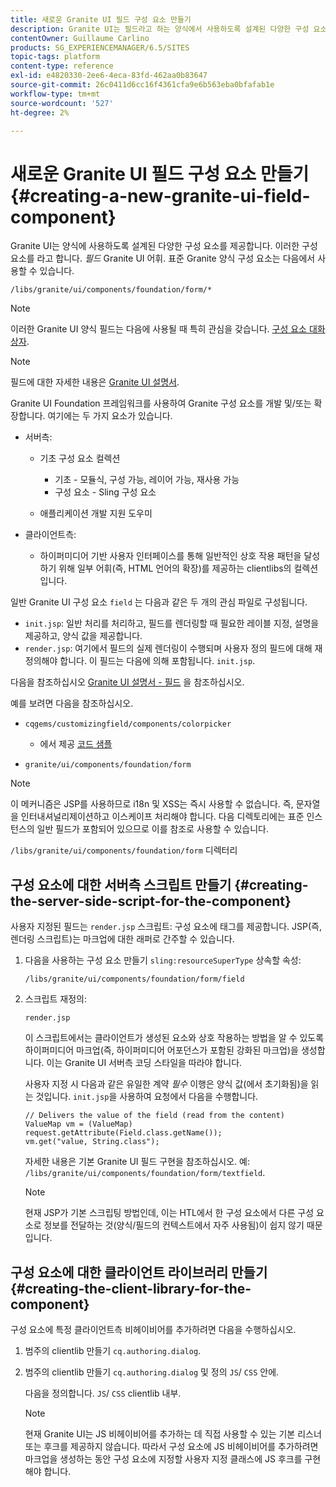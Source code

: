 ```yaml
---
title: 새로운 Granite UI 필드 구성 요소 만들기
description: Granite UI는 필드라고 하는 양식에서 사용하도록 설계된 다양한 구성 요소를 제공합니다
contentOwner: Guillaume Carlino
products: SG_EXPERIENCEMANAGER/6.5/SITES
topic-tags: platform
content-type: reference
exl-id: e4820330-2ee6-4eca-83fd-462aa0b83647
source-git-commit: 26c0411d6cc16f4361cfa9e6b563eba0bfafab1e
workflow-type: tm+mt
source-wordcount: '527'
ht-degree: 2%

---
```


# 새로운 Granite UI 필드 구성 요소 만들기{#creating-a-new-granite-ui-field-component}

Granite UI는 양식에 사용하도록 설계된 다양한 구성 요소를 제공합니다. 이러한 구성 요소를 라고 합니다. *필드* Granite UI 어휘. 표준 Granite 양식 구성 요소는 다음에서 사용할 수 있습니다.

`/libs/granite/ui/components/foundation/form/*`

>[!NOTE]
>
>이러한 Granite UI 양식 필드는 다음에 사용될 때 특히 관심을 갖습니다. [구성 요소 대화 상자](/help/sites-developing/developing-components.md).

>[!NOTE]
>
>필드에 대한 자세한 내용은 [Granite UI 설명서](https://developer.adobe.com/experience-manager/reference-materials/6-5/granite-ui/api/jcr_root/libs/granite/ui/index.html).

Granite UI Foundation 프레임워크를 사용하여 Granite 구성 요소를 개발 및/또는 확장합니다. 여기에는 두 가지 요소가 있습니다.

* 서버측:

   * 기초 구성 요소 컬렉션

      * 기초 - 모듈식, 구성 가능, 레이어 가능, 재사용 가능
      * 구성 요소 - Sling 구성 요소

   * 애플리케이션 개발 지원 도우미

* 클라이언트측:

   * 하이퍼미디어 기반 사용자 인터페이스를 통해 일반적인 상호 작용 패턴을 달성하기 위해 일부 어휘(즉, HTML 언어의 확장)를 제공하는 clientlibs의 컬렉션입니다.

일반 Granite UI 구성 요소 `field` 는 다음과 같은 두 개의 관심 파일로 구성됩니다.

* `init.jsp`: 일반 처리를 처리하고, 필드를 렌더링할 때 필요한 레이블 지정, 설명을 제공하고, 양식 값을 제공합니다.
* `render.jsp`: 여기에서 필드의 실제 렌더링이 수행되며 사용자 정의 필드에 대해 재정의해야 합니다. 이 필드는 다음에 의해 포함됩니다. `init.jsp`.

다음을 참조하십시오 [Granite UI 설명서 - 필드](https://developer.adobe.com/experience-manager/reference-materials/6-5/granite-ui/api/jcr_root/libs/granite/ui/components/foundation/form/field/index.html) 을 참조하십시오.

예를 보려면 다음을 참조하십시오.

* `cqgems/customizingfield/components/colorpicker`

   * 에서 제공 [코드 샘플](/help/sites-developing/developing-components-samples.md#code-sample-how-to-customize-dialog-fields)

* `granite/ui/components/foundation/form`

>[!NOTE]
>
>이 메커니즘은 JSP를 사용하므로 i18n 및 XSS는 즉시 사용할 수 없습니다. 즉, 문자열을 인터내셔널리제이션하고 이스케이프 처리해야 합니다. 다음 디렉토리에는 표준 인스턴스의 일반 필드가 포함되어 있으므로 이를 참조로 사용할 수 있습니다.
>
>`/libs/granite/ui/components/foundation/form` 디렉터리

## 구성 요소에 대한 서버측 스크립트 만들기 {#creating-the-server-side-script-for-the-component}

사용자 지정된 필드는 `render.jsp` 스크립트: 구성 요소에 태그를 제공합니다. JSP(즉, 렌더링 스크립트)는 마크업에 대한 래퍼로 간주할 수 있습니다.

1. 다음을 사용하는 구성 요소 만들기 `sling:resourceSuperType` 상속할 속성:

   `/libs/granite/ui/components/foundation/form/field`

1. 스크립트 재정의:

   `render.jsp`

   이 스크립트에서는 클라이언트가 생성된 요소와 상호 작용하는 방법을 알 수 있도록 하이퍼미디어 마크업(즉, 하이퍼미디어 어포던스가 포함된 강화된 마크업)을 생성합니다. 이는 Granite UI 서버측 코딩 스타일을 따라야 합니다.

   사용자 지정 시 다음과 같은 유일한 계약 *필수* 이행은 양식 값(에서 초기화됨)을 읽는 것입니다. `init.jsp`을 사용하여 요청에서 다음을 수행합니다.

   ```
   // Delivers the value of the field (read from the content)
   ValueMap vm = (ValueMap) request.getAttribute(Field.class.getName());
   vm.get("value, String.class");
   ```

   자세한 내용은 기본 Granite UI 필드 구현을 참조하십시오. 예: `/libs/granite/ui/components/foundation/form/textfield`.

   >[!NOTE]
   >
   >현재 JSP가 기본 스크립팅 방법인데, 이는 HTL에서 한 구성 요소에서 다른 구성 요소로 정보를 전달하는 것(양식/필드의 컨텍스트에서 자주 사용됨)이 쉽지 않기 때문입니다.

## 구성 요소에 대한 클라이언트 라이브러리 만들기 {#creating-the-client-library-for-the-component}

구성 요소에 특정 클라이언트측 비헤이비어를 추가하려면 다음을 수행하십시오.

1. 범주의 clientlib 만들기 `cq.authoring.dialog`.
1. 범주의 clientlib 만들기 `cq.authoring.dialog` 및 정의 `JS`/ `CSS` 안에.

   다음을 정의합니다. `JS`/ `CSS` clientlib 내부.

   >[!NOTE]
   >
   >현재 Granite UI는 JS 비헤이비어를 추가하는 데 직접 사용할 수 있는 기본 리스너 또는 후크를 제공하지 않습니다. 따라서 구성 요소에 JS 비헤이비어를 추가하려면 마크업을 생성하는 동안 구성 요소에 지정할 사용자 지정 클래스에 JS 후크를 구현해야 합니다.
